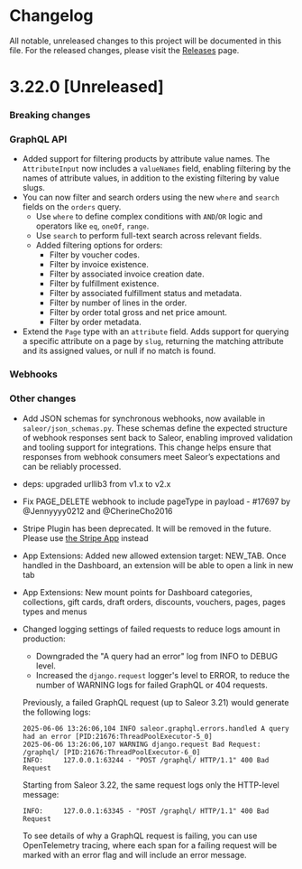 # Changelog

All notable, unreleased changes to this project will be documented in this file. For the released changes, please visit the [Releases](https://github.com/saleor/saleor/releases) page.

# 3.22.0 [Unreleased]

### Breaking changes

### GraphQL API

- Added support for filtering products by attribute value names. The `AttributeInput` now includes a `valueNames` field, enabling filtering by the names of attribute values, in addition to the existing filtering by value slugs.
- You can now filter and search orders using the new `where` and `search` fields on the `orders` query.
  - Use `where` to define complex conditions with `AND`/`OR` logic and operators like `eq`, `oneOf`, `range`.
  - Use `search` to perform full-text search across relevant fields.
  - Added filtering options for orders:
    - Filter by voucher codes.
    - Filter by invoice existence.
    - Filter by associated invoice creation date.
    - Filter by fulfillment existence.
    - Filter by associated fulfillment status and metadata.
    - Filter by number of lines in the order.
    - Filter by order total gross and net price amount.
    - Filter by order metadata.
- Extend the `Page` type with an `attribute` field. Adds support for querying a specific attribute on a page by `slug`, returning the matching attribute and its assigned values, or null if no match is found.

### Webhooks

### Other changes
- Add JSON schemas for synchronous webhooks, now available in `saleor/json_schemas.py`. These schemas define the expected structure of webhook responses sent back to Saleor, enabling improved validation and tooling support for integrations. This change helps ensure that responses from webhook consumers meet Saleor’s expectations and can be reliably processed.

- deps: upgraded urllib3 from v1.x to v2.x
- Fix PAGE_DELETE webhook to include pageType in payload - #17697 by @Jennyyyy0212 and @CherineCho2016
- Stripe Plugin has been deprecated. It will be removed in the future. Please use [the Stripe App](https://docs.saleor.io/developer/app-store/apps/stripe/overview) instead
- App Extensions: Added new allowed extension target: NEW_TAB. Once handled in the Dashboard, an extension will be able to open a link in new tab
- App Extensions: New mount points for Dashboard categories, collections, gift cards, draft orders, discounts, vouchers, pages, pages types and menus
- Changed logging settings of failed requests to reduce logs amount in production:

  - Downgraded the "A query had an error" log from INFO to DEBUG level.
  - Increased the `django.request` logger's level to ERROR, to reduce the number of WARNING logs for failed GraphQL or 404 requests.

  Previously, a failed GraphQL request (up to Saleor 3.21) would generate the following logs:

  ```
  2025-06-06 13:26:06,104 INFO saleor.graphql.errors.handled A query had an error [PID:21676:ThreadPoolExecutor-5_0]
  2025-06-06 13:26:06,107 WARNING django.request Bad Request: /graphql/ [PID:21676:ThreadPoolExecutor-6_0]
  INFO:     127.0.0.1:63244 - "POST /graphql/ HTTP/1.1" 400 Bad Request
  ```

  Starting from Saleor 3.22, the same request logs only the HTTP-level message:

  ```
  INFO:     127.0.0.1:63345 - "POST /graphql/ HTTP/1.1" 400 Bad Request
  ```

  To see details of why a GraphQL request is failing, you can use OpenTelemetry tracing, where each span for a failing request will be marked with an error flag and will include an error message.
